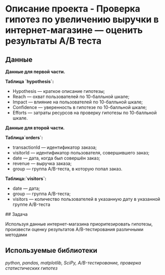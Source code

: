 # Описание проекта - Проверка гипотез по увеличению выручки в интернет-магазине — оценить результаты A/B теста


## Данные

<p><b>Данные для первой части.</b></p>
<p><b>Таблица `hypothesis`:</b></p>
<ul>
    <li>Hypothesis — краткое описание гипотезы;</li>
    <li>Reach — охват пользователей по 10-балльной шкале;</li>
    <li>Impact — влияние на пользователей по 10-балльной шкале;</li>
    <li>Confidence — уверенность в гипотезе по 10-балльной шкале;</li>
    <li>Efforts — затраты ресурсов на проверку гипотезы по 10-балльной шкале.</li>
</ul>
<b>Данные для второй части.</b></p>
<p><b>Таблица`orders`:</b></p>
<ul>
    <li>transactionId — идентификатор заказа;</li>
    <li>visitorId — идентификатор пользователя, совершившего заказ;</li>
    <li>date — дата, когда был совершён заказ;</li>
    <li>revenue — выручка заказа;</li>
    <li>group — группа A/B-теста, в которую попал заказ.</li>
</ul>
<p><b>Таблица:`visitors`:</b></p>
<ul>
    <li>date — дата;</li>
    <li>group — группа A/B-теста;</li>
    <li>visitors — количество пользователей в указанную дату в указанной группе A/B-теста</li>
</ul>
## Задача

Используя данные интернет-магазина приоритезировать гипотезы, произвести оценку результатов A/B-тестирования различными методами

## Используемые библиотеки
*python, pandas, matplotlib, SciPy, A/B-тестирование, проверка статистических гипотез*